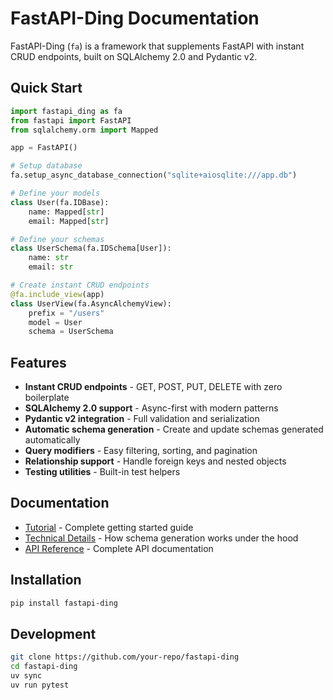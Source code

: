 # FastAPI-Ding Documentation

FastAPI-Ding (`fa`) is a framework that supplements FastAPI with instant CRUD endpoints, built on SQLAlchemy 2.0 and Pydantic v2.

## Quick Start

```python
import fastapi_ding as fa
from fastapi import FastAPI
from sqlalchemy.orm import Mapped

app = FastAPI()

# Setup database
fa.setup_async_database_connection("sqlite+aiosqlite:///app.db")

# Define your models
class User(fa.IDBase):
    name: Mapped[str]
    email: Mapped[str]

# Define your schemas
class UserSchema(fa.IDSchema[User]):
    name: str
    email: str

# Create instant CRUD endpoints
@fa.include_view(app)
class UserView(fa.AsyncAlchemyView):
    prefix = "/users"
    model = User
    schema = UserSchema
```

## Features

- **Instant CRUD endpoints** - GET, POST, PUT, DELETE with zero boilerplate
- **SQLAlchemy 2.0 support** - Async-first with modern patterns
- **Pydantic v2 integration** - Full validation and serialization
- **Automatic schema generation** - Create and update schemas generated automatically
- **Query modifiers** - Easy filtering, sorting, and pagination
- **Relationship support** - Handle foreign keys and nested objects
- **Testing utilities** - Built-in test helpers

## Documentation

- [Tutorial](tutorial.md) - Complete getting started guide
- [Technical Details](technical_details.md) - How schema generation works under the hood
- [API Reference](api_reference.md) - Complete API documentation

## Installation

```bash
pip install fastapi-ding
```

## Development

```bash
git clone https://github.com/your-repo/fastapi-ding
cd fastapi-ding
uv sync
uv run pytest
```
